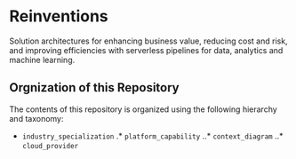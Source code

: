# Reinventions
Solution architectures for enhancing business value, reducing cost and risk, and improving efficiencies with serverless pipelines for data, analytics and machine learning.

## Orgnization of this Repository
The contents of this repository is organized using the following hierarchy and taxonomy:
* `industry_specialization` 
.* `platform_capability`
..* `context_diagram`
..* `cloud_provider`
